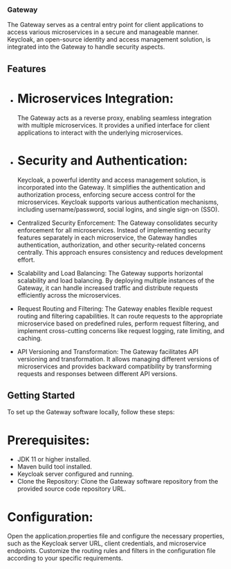 ### Gateway
 The Gateway serves as a central entry point for client applications to access various microservices in a secure and manageable manner. Keycloak, an open-source identity and access management solution, is integrated into the Gateway to handle security aspects.

## Features
- # Microservices Integration:
   The Gateway acts as a reverse proxy, enabling seamless integration with multiple microservices. It provides a unified interface for client applications to interact with the underlying microservices.

- # Security and Authentication:
  Keycloak, a powerful identity and access management solution, is incorporated into the Gateway. It simplifies the authentication and authorization process, enforcing secure access control for the microservices. Keycloak supports various authentication mechanisms, including username/password, social logins, and single sign-on (SSO).

- Centralized Security Enforcement:
  The Gateway consolidates security enforcement for all microservices. Instead of implementing security features separately in each microservice, the Gateway handles authentication, authorization, and other security-related concerns centrally. This approach ensures consistency and reduces development effort.

- Scalability and Load Balancing:
   The Gateway supports horizontal scalability and load balancing. By deploying multiple instances of the Gateway, it can handle increased traffic and distribute requests efficiently across the microservices.

- Request Routing and Filtering:
  The Gateway enables flexible request routing and filtering capabilities. It can route requests to the appropriate microservice based on predefined rules, perform request filtering, and implement cross-cutting concerns like request logging, rate limiting, and caching.

- API Versioning and Transformation:
  The Gateway facilitates API versioning and transformation. It allows managing different versions of microservices and provides backward compatibility by transforming requests and responses between different API versions.

## Getting Started
To set up the Gateway software locally, follow these steps:

# Prerequisites:

- JDK 11 or higher installed.
- Maven build tool installed.
- Keycloak server configured and running.
- Clone the Repository: Clone the Gateway software repository from the provided source code repository URL.

# Configuration:

Open the application.properties file and configure the necessary properties, such as the Keycloak server URL, client credentials, and microservice endpoints.
Customize the routing rules and filters in the configuration file according to your specific requirements.

